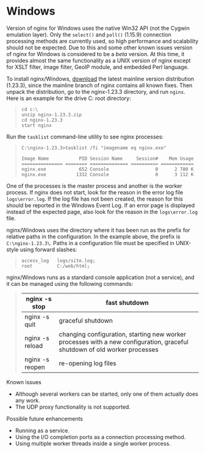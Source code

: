 # Windows

Version of nginx for Windows uses the native Win32 API (not the Cygwin emulation layer). Only the `select()` and `poll()` (1.15.9) connection processing methods are currently used, so high performance and scalability should not be expected. Due to this and some other known issues version of nginx for Windows is considered to be a *beta* version. At this time, it provides almost the same functionality as a UNIX version of nginx except for XSLT filter, image filter, GeoIP module, and embedded Perl language.

To install nginx/Windows, [download](https://nginx.org/en/download.html) the latest mainline version distribution (1.23.3), since the mainline branch of nginx contains all known fixes. Then unpack the distribution, go to the nginx-1.23.3 directory, and run `nginx`. Here is an example for the drive C: root directory:

> ```
> cd c:\
> unzip nginx-1.23.3.zip
> cd nginx-1.23.3
> start nginx
> ```

  Run the `tasklist` command-line utility to see nginx processes:

> ```
> C:\nginx-1.23.3>tasklist /fi "imagename eq nginx.exe"
> 
> Image Name           PID Session Name     Session#    Mem Usage
> =============== ======== ============== ========== ============
> nginx.exe            652 Console                 0      2 780 K
> nginx.exe           1332 Console                 0      3 112 K
> ```

  One of the processes is the master process and another is the worker process. If nginx does not start, look for the reason in the error log file `logs\error.log`. If the log file has not been created, the reason for this should be reported in the Windows Event Log. If an error page is displayed instead of the expected page, also look for the reason in the `logs\error.log` file.

nginx/Windows uses the directory where it has been run as the prefix for relative paths in the configuration. In the example above, the prefix is `C:\nginx-1.23.3\`. Paths in a configuration file must be specified in UNIX-style using forward slashes:

> ```
> access_log   logs/site.log;
> root         C:/web/html;
> ```

 

nginx/Windows runs as a standard console application (not a service), and it can be managed using the following commands:

> | nginx -s stop   | fast shutdown                                                |
> | --------------- | ------------------------------------------------------------ |
> | nginx -s quit   | graceful shutdown                                            |
> | nginx -s reload | changing configuration, starting new worker processes with a new configuration, graceful shutdown of old worker processes |
> | nginx -s reopen | re-opening log files                                         |





Known issues

- Although several workers can be started, only one of them actually does any work.
- The UDP proxy functionality is not supported.



Possible future enhancements

- Running as a service.
- Using the I/O completion ports as a connection processing method.
- Using multiple worker threads inside a single worker process.